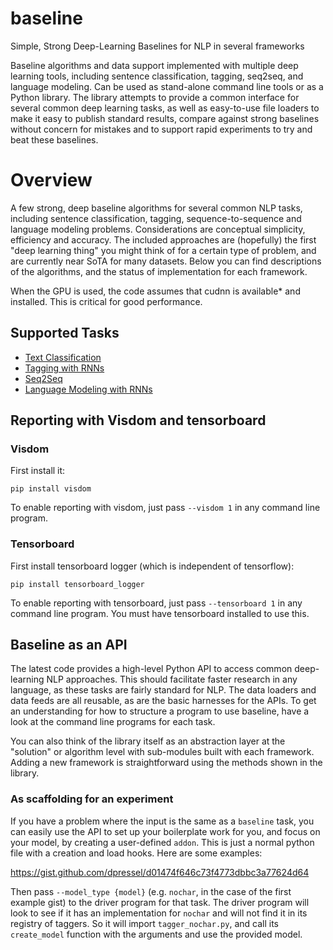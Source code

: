 baseline
=========

Simple, Strong Deep-Learning Baselines for NLP in several frameworks

Baseline algorithms and data support implemented with multiple deep learning tools, including sentence classification, tagging, seq2seq, and language modeling.  Can be used as stand-alone command line tools or as a Python library.  The library attempts to provide a common interface for several common deep learning tasks, as well as easy-to-use file loaders to make it easy to publish standard results, compare against strong baselines without concern for mistakes and to support rapid experiments to try and beat these baselines.

# Overview

A few strong, deep baseline algorithms for several common NLP tasks, including sentence classification, tagging, sequence-to-sequence and language modeling problems.  Considerations are conceptual simplicity, efficiency and accuracy.  The included approaches are (hopefully) the first "deep learning thing" you might think of for a certain type of problem, and are currently near SoTA for many datasets.  Below you can find descriptions of the algorithms, and the status of implementation for each framework.

When the GPU is used, the code assumes that cudnn is available* and installed. This is critical for good performance.

## Supported Tasks

- [Text Classification](docs/classify.md)
- [Tagging with RNNs](docs/tagging.md)
- [Seq2Seq](docs/seq2seq.md)
- [Language Modeling with RNNs](docs/lm.md)

## Reporting with Visdom and tensorboard

### Visdom

First install it:

`pip install visdom`

To enable reporting with visdom, just pass `--visdom 1` in any command line program.

### Tensorboard

First install tensorboard logger (which is independent of tensorflow):

`pip install tensorboard_logger`

To enable reporting with tensorboard, just pass `--tensorboard 1` in any command line program.
You must have tensorboard installed to use this.

## Baseline as an API

The latest code provides a high-level Python API to access common deep-learning NLP approaches.  This should facilitate faster research in any language, as these tasks are fairly standard for NLP.  The data loaders and data feeds are all reusable, as are the basic harnesses for the APIs.  To get an understanding for how to structure a program to use baseline, have a look at the command line programs for each task.

You can also think of the library itself as an abstraction layer at the "solution" or algorithm level with sub-modules built with each framework. Adding a new framework is straightforward using the methods shown in the library.

### As scaffolding for an experiment

If you have a problem where the input is the same as a `baseline` task, you can easily use the API to set up your boilerplate work for you, and focus on your model, by creating a user-defined `addon`.  This is just a normal python file with a creation and load hooks.  Here are some examples:

https://gist.github.com/dpressel/d01474f646c73f4773dbbc3a77624d64

Then pass `--model_type {model}` (e.g. `nochar`, in the case of the first example gist) to the driver program for that task.  The driver program will look to see if it has an implementation for `nochar` and will not find it in its registry of taggers.  So it will import `tagger_nochar.py`, and call its `create_model` function with the arguments and use the provided model.

